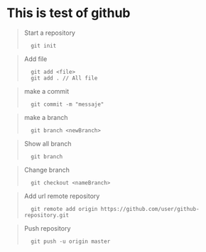 # This is test of github

> Start a repository
> ```
>   git init
> ```

> Add file 
> ```
>   git add <file> 
>   git add . // All file
> ```

> make a commit
> ```
>   git commit -m "messaje"
> ```

> make a branch
> ```
>   git branch <newBranch>
> ```

> Show all branch
> ```
>   git branch
> ```

> Change branch
> ```
>   git checkout <nameBranch>
> ```

> Add url remote repository 
> ```
>   git remote add origin https://github.com/user/github-repository.git
> ```

> Push repository
> ```
>   git push -u origin master
> ```
